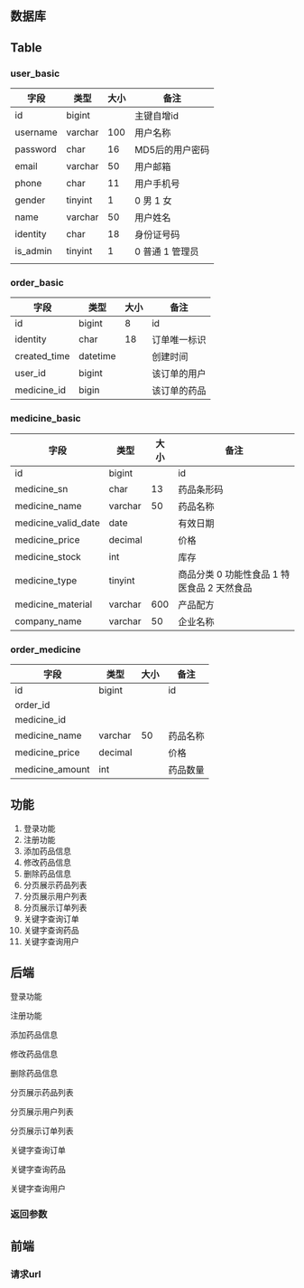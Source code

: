 ## 数据库

## Table

### user_basic

| 字段     | 类型    | 大小 | 备注            |
| -------- | ------- | ---- | --------------- |
| id       | bigint  |      | 主键自增id      |
| username | varchar | 100  | 用户名称        |
| password | char    | 16   | MD5后的用户密码 |
| email    | varchar | 50   | 用户邮箱        |
| phone    | char    | 11   | 用户手机号      |
| gender   | tinyint | 1    | 0 男 1 女       |
| name     | varchar | 50   | 用户姓名        |
| identity | char    | 18   | 身份证号码      |
| is_admin | tinyint | 1    | 0 普通 1 管理员 |
|          |         |      |                 |

### order_basic

| 字段         | 类型     | 大小 | 备注         |
| ------------ | -------- | ---- | ------------ |
| id           | bigint   | 8    | id           |
| identity     | char     | 18   | 订单唯一标识 |
| created_time | datetime |      | 创建时间     |
| user_id      | bigint   |      | 该订单的用户 |
| medicine_id  | bigin    |      | 该订单的药品 |

### medicine_basic

| 字段                | 类型    | 大小 | 备注                                        |
| ------------------- | ------- | ---- | ------------------------------------------- |
| id                  | bigint  |      | id                                          |
| medicine_sn         | char    | 13   | 药品条形码                                  |
| medicine_name       | varchar | 50   | 药品名称                                    |
| medicine_valid_date | date    |      | 有效日期                                    |
| medicine_price      | decimal |      | 价格                                        |
| medicine_stock      | int     |      | 库存                                        |
| medicine_type       | tinyint |      | 商品分类 0 功能性食品 1 特医食品 2 天然食品 |
| medicine_material   | varchar | 600  | 产品配方                                    |
| company_name        | varchar | 50   | 企业名称                                    |

### order_medicine

| 字段            | 类型    | 大小 | 备注     |
| --------------- | ------- | ---- | -------- |
| id              | bigint  |      | id       |
| order_id        |         |      |          |
| medicine_id     |         |      |          |
| medicine_name   | varchar | 50   | 药品名称 |
| medicine_price  | decimal |      | 价格     |
| medicine_amount | int     |      | 药品数量 |

## 功能

1. 登录功能
2. 注册功能
3. 添加药品信息
4. 修改药品信息
5. 删除药品信息
6. 分页展示药品列表
7. 分页展示用户列表
8. 分页展示订单列表
9. 关键字查询订单
10. 关键字查询药品
11. 关键字查询用户

## 后端

登录功能

注册功能

添加药品信息

修改药品信息

删除药品信息

分页展示药品列表

分页展示用户列表

分页展示订单列表

关键字查询订单

关键字查询药品

关键字查询用户

### 返回参数

## 前端

### 请求url
